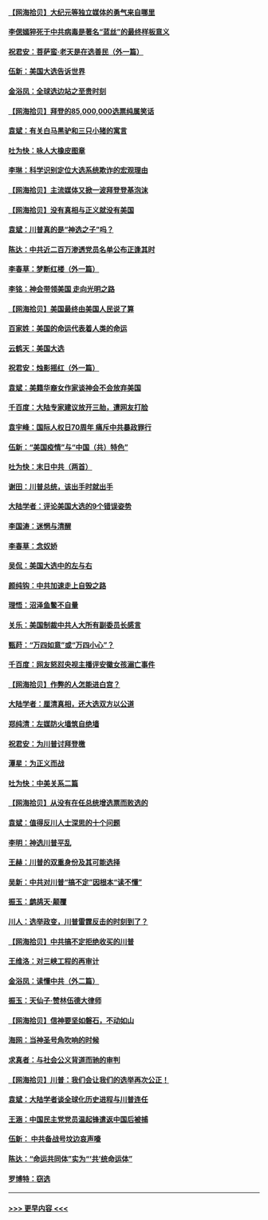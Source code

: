 #### [【网海拾贝】大纪元等独立媒体的勇气来自哪里](../pages/nsc993/n12629961.md?t=12190151) 
#### [李偲嫣猝死于中共病毒是著名“蓝丝”的最终样板意义](../pages/nsc993/n12628812.md?t=12190151) 
#### [祝君安：菩萨蛮·老天是在选善民（外一篇）](../pages/nsc993/n12628793.md?t=12190151) 
#### [伍新：美国大选告诉世界](../pages/nsc993/n12628768.md?t=12190151) 
#### [金浴凤：全球选边站之至贵时刻](../pages/nsc993/n12627318.md?t=12190151) 
#### [【网海拾贝】拜登的85,000,000选票纯属笑话](../pages/nsc993/n12626569.md?t=12190151) 
#### [袁斌：有关白马黑驴和三只小猪的寓言](../pages/nsc993/n12626198.md?t=12190151) 
#### [吐为快：咏人大橡皮图章](../pages/nsc993/n12624470.md?t=12190151) 
#### [李琳：科学识别定位大选系统欺诈的宏观理由](../pages/nsc993/n12624340.md?t=12190151) 
#### [【网海拾贝】主流媒体又掀一波拜登登基泡沫](../pages/nsc993/n12624000.md?t=12190151) 
#### [【网海拾贝】没有真相与正义就没有美国](../pages/nsc993/n12621885.md?t=12190151) 
#### [袁斌：川普真的是“神选之子”吗？](../pages/nsc993/n12621749.md?t=12190151) 
#### [陈达：中共近二百万渗透党员名单公布正逢其时](../pages/nsc993/n12620870.md?t=12190151) 
#### [李春草：梦断红楼（外一篇）](../pages/nsc993/n12619122.md?t=12190151) 
#### [李铭：神会带领美国 走向光明之路](../pages/nsc993/n12618584.md?t=12190151) 
#### [【网海拾贝】美国最终由美国人民说了算](../pages/nsc993/n12617255.md?t=12190151) 
#### [百家姓：美国的命运代表着人类的命运](../pages/nsc993/n12615838.md?t=12190151) 
#### [云鹤天：美国大选](../pages/nsc993/n12615994.md?t=12190151) 
#### [祝君安：烛影摇红（外一篇）](../pages/nsc993/n12615975.md?t=12190151) 
#### [袁斌：美籍华裔女作家谈神会不会放弃美国](../pages/nsc993/n12615263.md?t=12190151) 
#### [千百度：大陆专家建议放开三胎，遭网友打脸](../pages/nsc993/n12614456.md?t=12190151) 
#### [袁宇峰：国际人权日70周年 痛斥中共暴政罪行](../pages/nsc993/n12611965.md?t=12190151) 
#### [伍新：“美国疫情”与“中国（共）特色”](../pages/nsc993/n12611463.md?t=12190151) 
#### [吐为快：末日中共（两首）](../pages/nsc993/n12611461.md?t=12190151) 
#### [谢田：川普总统，该出手时就出手](../pages/nsc993/n12610905.md?t=12190151) 
#### [大陆学者：评论美国大选的9个错误姿势](../pages/nsc993/n12609586.md?t=12190151) 
#### [李国涛：迷惘与清醒](../pages/nsc993/n12607532.md?t=12190151) 
#### [李春草：念奴娇](../pages/nsc993/n12607083.md?t=12190151) 
#### [吴侃：美国大选中的左与右](../pages/nsc993/n12607054.md?t=12190151) 
#### [颜纯钩：中共加速走上自毁之路](../pages/nsc993/n12606473.md?t=12190151) 
#### [理悟：沼泽鱼鳖不自量](../pages/nsc993/n12606454.md?t=12190151) 
#### [关乐：美国制裁中共人大所有副委员长感言](../pages/nsc993/n12606442.md?t=12190151) 
#### [甄莳：“万四如意”或“万四小心”？](../pages/nsc993/n12606091.md?t=12190151) 
#### [千百度：网友怒怼央视主播评安徽女孩溺亡事件](../pages/nsc993/n12605370.md?t=12190151) 
#### [【网海拾贝】作弊的人怎能进白宫？](../pages/nsc993/n12603546.md?t=12190151) 
#### [大陆学者：厘清真相，还大选双方以公道](../pages/nsc993/n12603475.md?t=12190151) 
#### [郑纯清：左媒防火墙筑自绝墙](../pages/nsc993/n12602226.md?t=12190151) 
#### [祝君安：为川普讨拜登檄](../pages/nsc993/n12602199.md?t=12190151) 
#### [潭星：为正义而战](../pages/nsc993/n12600926.md?t=12190151) 
#### [吐为快：中美关系二篇](../pages/nsc993/n12600908.md?t=12190151) 
#### [【网海拾贝】从没有在任总统增选票而败选的](../pages/nsc993/n12600435.md?t=12190151) 
#### [袁斌：值得反川人士深思的十个问题](../pages/nsc993/n12600332.md?t=12190151) 
#### [李明：神选川普平乱](../pages/nsc993/n12599751.md?t=12190151) 
#### [王赫：川普的双重身份及其可能选择](../pages/nsc993/n12599723.md?t=12190151) 
#### [吴新：中共对川普“搞不定”因根本“读不懂”](../pages/nsc993/n12599502.md?t=12190151) 
#### [振玉：鹧鸪天‧颠覆](../pages/nsc993/n12599494.md?t=12190151) 
#### [川人：选举政变，川普雷霆反击的时刻到了？](../pages/nsc993/n12599291.md?t=12190151) 
#### [【网海拾贝】中共搞不定拒绝收买的川普](../pages/nsc993/n12598955.md?t=12190151) 
#### [王维洛：对三峡工程的再审计](../pages/nsc993/n12598436.md?t=12190151) 
#### [金浴凤：读懂中共（外二篇）](../pages/nsc993/n12597943.md?t=12190151) 
#### [振玉：天仙子‧赞林伍德大律师](../pages/nsc993/n12597929.md?t=12190151) 
#### [【网海拾贝】信神要坚如磐石，不动如山](../pages/nsc993/n12597901.md?t=12190151) 
#### [海网：当神圣号角吹响的时候](../pages/nsc993/n12595891.md?t=12190151) 
#### [求真者：与社会公义背道而驰的审判](../pages/nsc993/n12595868.md?t=12190151) 
#### [【网海拾贝】川普：我们会让我们的选举再次公正！](../pages/nsc993/n12594930.md?t=12190151) 
#### [袁斌：大陆学者谈全球化历史进程与川普连任](../pages/nsc993/n12594690.md?t=12190151) 
#### [王涵：中国民主党党员温起锋遣返中国后被捕](../pages/nsc993/n12594540.md?t=12190151) 
#### [伍新： 中共备战号坟边哀声嚎](../pages/nsc993/n12593086.md?t=12190151) 
#### [陈达：“命运共同体”实为“‘共’统命运体”](../pages/nsc993/n12590865.md?t=12190151) 
#### [罗博特：窃选](../pages/nsc993/n12590619.md?t=12190151) 

----
#### [ >>> 更早内容 <<< ](../indexes/nsc993-earlier.md)
